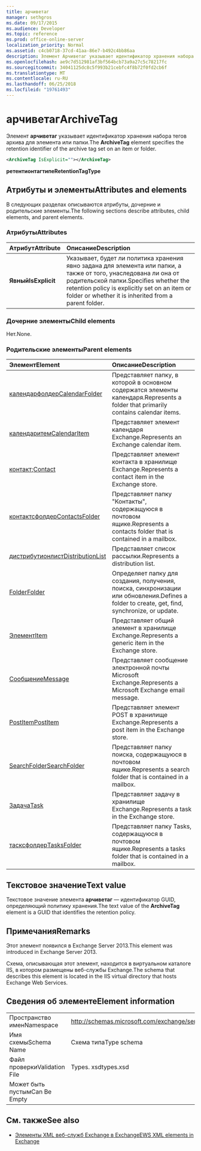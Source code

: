 ```yaml
---
title: арчиветаг
manager: sethgros
ms.date: 09/17/2015
ms.audience: Developer
ms.topic: reference
ms.prod: office-online-server
localization_priority: Normal
ms.assetid: c4cb0718-37cd-41aa-86e7-b492c4bb86aa
description: Элемент Арчиветаг указывает идентификатор хранения набора тегов архива для элемента или папки.
ms.openlocfilehash: ae9c7d512981af3bf564bcb73a9a27c5c78217fc
ms.sourcegitcommit: 34041125dc8c5f993b21cebfc4f8b72f0fd2cb6f
ms.translationtype: MT
ms.contentlocale: ru-RU
ms.lasthandoff: 06/25/2018
ms.locfileid: "19761493"
---
```

# <a name="archivetag"></a><span data-ttu-id="3211d-103">арчиветаг</span><span class="sxs-lookup"><span data-stu-id="3211d-103">ArchiveTag</span></span>

<span data-ttu-id="3211d-104">Элемент **арчиветаг** указывает идентификатор хранения набора тегов архива для элемента или папки.</span><span class="sxs-lookup"><span data-stu-id="3211d-104">The **ArchiveTag** element specifies the retention identifier of the archive tag set on an item or folder.</span></span> 
  
```XML
<ArchiveTag IsExplicit=""></ArchiveTag>
```

 <span data-ttu-id="3211d-105">**ретентионтагтипе**</span><span class="sxs-lookup"><span data-stu-id="3211d-105">**RetentionTagType**</span></span>
## <a name="attributes-and-elements"></a><span data-ttu-id="3211d-106">Атрибуты и элементы</span><span class="sxs-lookup"><span data-stu-id="3211d-106">Attributes and elements</span></span>

<span data-ttu-id="3211d-107">В следующих разделах описываются атрибуты, дочерние и родительские элементы.</span><span class="sxs-lookup"><span data-stu-id="3211d-107">The following sections describe attributes, child elements, and parent elements.</span></span>
  
### <a name="attributes"></a><span data-ttu-id="3211d-108">Атрибуты</span><span class="sxs-lookup"><span data-stu-id="3211d-108">Attributes</span></span>

|<span data-ttu-id="3211d-109">**Атрибут**</span><span class="sxs-lookup"><span data-stu-id="3211d-109">**Attribute**</span></span>|<span data-ttu-id="3211d-110">**Описание**</span><span class="sxs-lookup"><span data-stu-id="3211d-110">**Description**</span></span>|
|:-----|:-----|
|<span data-ttu-id="3211d-111">**Явный**</span><span class="sxs-lookup"><span data-stu-id="3211d-111">**IsExplicit**</span></span> <br/> |<span data-ttu-id="3211d-112">Указывает, будет ли политика хранения явно задана для элемента или папки, а также от того, унаследована ли она от родительской папки.</span><span class="sxs-lookup"><span data-stu-id="3211d-112">Specifies whether the retention policy is explicitly set on an item or folder or whether it is inherited from a parent folder.</span></span>  <br/> |
   
### <a name="child-elements"></a><span data-ttu-id="3211d-113">Дочерние элементы</span><span class="sxs-lookup"><span data-stu-id="3211d-113">Child elements</span></span>

<span data-ttu-id="3211d-114">Нет.</span><span class="sxs-lookup"><span data-stu-id="3211d-114">None.</span></span>
  
### <a name="parent-elements"></a><span data-ttu-id="3211d-115">Родительские элементы</span><span class="sxs-lookup"><span data-stu-id="3211d-115">Parent elements</span></span>

|<span data-ttu-id="3211d-116">**Элемент**</span><span class="sxs-lookup"><span data-stu-id="3211d-116">**Element**</span></span>|<span data-ttu-id="3211d-117">**Описание**</span><span class="sxs-lookup"><span data-stu-id="3211d-117">**Description**</span></span>|
|:-----|:-----|
|[<span data-ttu-id="3211d-118">календарфолдер</span><span class="sxs-lookup"><span data-stu-id="3211d-118">CalendarFolder</span></span>](calendarfolder.md) <br/> |<span data-ttu-id="3211d-119">Представляет папку, в которой в основном содержатся элементы календаря.</span><span class="sxs-lookup"><span data-stu-id="3211d-119">Represents a folder that primarily contains calendar items.</span></span>  <br/> |
|[<span data-ttu-id="3211d-120">календаритем</span><span class="sxs-lookup"><span data-stu-id="3211d-120">CalendarItem</span></span>](calendaritem.md) <br/> |<span data-ttu-id="3211d-121">Представляет элемент календаря Exchange.</span><span class="sxs-lookup"><span data-stu-id="3211d-121">Represents an Exchange calendar item.</span></span>  <br/> |
|<span data-ttu-id="3211d-122">[контакт](contact.md);</span><span class="sxs-lookup"><span data-stu-id="3211d-122">[Contact](contact.md)</span></span> <br/> |<span data-ttu-id="3211d-123">Представляет элемент контакта в хранилище Exchange.</span><span class="sxs-lookup"><span data-stu-id="3211d-123">Represents a contact item in the Exchange store.</span></span>  <br/> |
|[<span data-ttu-id="3211d-124">контактсфолдер</span><span class="sxs-lookup"><span data-stu-id="3211d-124">ContactsFolder</span></span>](contactsfolder.md) <br/> |<span data-ttu-id="3211d-125">Представляет папку "Контакты", содержащуюся в почтовом ящике.</span><span class="sxs-lookup"><span data-stu-id="3211d-125">Represents a contacts folder that is contained in a mailbox.</span></span>  <br/> |
|[<span data-ttu-id="3211d-126">дистрибутионлист</span><span class="sxs-lookup"><span data-stu-id="3211d-126">DistributionList</span></span>](distributionlist.md) <br/> |<span data-ttu-id="3211d-127">Представляет список рассылки.</span><span class="sxs-lookup"><span data-stu-id="3211d-127">Represents a distribution list.</span></span>  <br/> |
|[<span data-ttu-id="3211d-128">Folder</span><span class="sxs-lookup"><span data-stu-id="3211d-128">Folder</span></span>](folder.md) <br/> |<span data-ttu-id="3211d-129">Определяет папку для создания, получения, поиска, синхронизации или обновления.</span><span class="sxs-lookup"><span data-stu-id="3211d-129">Defines a folder to create, get, find, synchronize, or update.</span></span>  <br/> |
|[<span data-ttu-id="3211d-130">Элемент</span><span class="sxs-lookup"><span data-stu-id="3211d-130">Item</span></span>](item.md) <br/> |<span data-ttu-id="3211d-131">Представляет общий элемент в хранилище Exchange.</span><span class="sxs-lookup"><span data-stu-id="3211d-131">Represents a generic item in the Exchange store.</span></span>  <br/> |
|[<span data-ttu-id="3211d-132">Сообщение</span><span class="sxs-lookup"><span data-stu-id="3211d-132">Message</span></span>](message-ex15websvcsotherref.md) <br/> |<span data-ttu-id="3211d-133">Представляет сообщение электронной почты Microsoft Exchange.</span><span class="sxs-lookup"><span data-stu-id="3211d-133">Represents a Microsoft Exchange email message.</span></span>  <br/> |
|[<span data-ttu-id="3211d-134">PostItem</span><span class="sxs-lookup"><span data-stu-id="3211d-134">PostItem</span></span>](postitem.md) <br/> |<span data-ttu-id="3211d-135">Представляет элемент POST в хранилище Exchange.</span><span class="sxs-lookup"><span data-stu-id="3211d-135">Represents a post item in the Exchange store.</span></span>  <br/> |
|[<span data-ttu-id="3211d-136">SearchFolder</span><span class="sxs-lookup"><span data-stu-id="3211d-136">SearchFolder</span></span>](searchfolder.md) <br/> |<span data-ttu-id="3211d-137">Представляет папку поиска, содержащуюся в почтовом ящике.</span><span class="sxs-lookup"><span data-stu-id="3211d-137">Represents a search folder that is contained in a mailbox.</span></span>  <br/> |
|[<span data-ttu-id="3211d-138">Задача</span><span class="sxs-lookup"><span data-stu-id="3211d-138">Task</span></span>](task.md) <br/> |<span data-ttu-id="3211d-139">Представляет задачу в хранилище Exchange.</span><span class="sxs-lookup"><span data-stu-id="3211d-139">Represents a task in the Exchange store.</span></span>  <br/> |
|[<span data-ttu-id="3211d-140">тасксфолдер</span><span class="sxs-lookup"><span data-stu-id="3211d-140">TasksFolder</span></span>](tasksfolder.md) <br/> |<span data-ttu-id="3211d-141">Представляет папку Tasks, содержащуюся в почтовом ящике.</span><span class="sxs-lookup"><span data-stu-id="3211d-141">Represents a tasks folder that is contained in a mailbox.</span></span>  <br/> |
   
## <a name="text-value"></a><span data-ttu-id="3211d-142">Текстовое значение</span><span class="sxs-lookup"><span data-stu-id="3211d-142">Text value</span></span>

<span data-ttu-id="3211d-143">Текстовое значение элемента **арчиветаг** — идентификатор GUID, определяющий политику хранения.</span><span class="sxs-lookup"><span data-stu-id="3211d-143">The text value of the **ArchiveTag** element is a GUID that identifies the retention policy.</span></span> 
  
## <a name="remarks"></a><span data-ttu-id="3211d-144">Примечания</span><span class="sxs-lookup"><span data-stu-id="3211d-144">Remarks</span></span>

<span data-ttu-id="3211d-145">Этот элемент появился в Exchange Server 2013.</span><span class="sxs-lookup"><span data-stu-id="3211d-145">This element was introduced in Exchange Server 2013.</span></span>
  
<span data-ttu-id="3211d-146">Схема, описывающая этот элемент, находится в виртуальном каталоге IIS, в котором размещены веб-службы Exchange.</span><span class="sxs-lookup"><span data-stu-id="3211d-146">The schema that describes this element is located in the IIS virtual directory that hosts Exchange Web Services.</span></span>
  
## <a name="element-information"></a><span data-ttu-id="3211d-147">Сведения об элементе</span><span class="sxs-lookup"><span data-stu-id="3211d-147">Element information</span></span>

|||
|:-----|:-----|
|<span data-ttu-id="3211d-148">Пространство имен</span><span class="sxs-lookup"><span data-stu-id="3211d-148">Namespace</span></span>  <br/> |http://schemas.microsoft.com/exchange/services/2006/types  <br/> |
|<span data-ttu-id="3211d-149">Имя схемы</span><span class="sxs-lookup"><span data-stu-id="3211d-149">Schema Name</span></span>  <br/> |<span data-ttu-id="3211d-150">Схема типа</span><span class="sxs-lookup"><span data-stu-id="3211d-150">Type schema</span></span>  <br/> |
|<span data-ttu-id="3211d-151">Файл проверки</span><span class="sxs-lookup"><span data-stu-id="3211d-151">Validation File</span></span>  <br/> |<span data-ttu-id="3211d-152">Types. xsd</span><span class="sxs-lookup"><span data-stu-id="3211d-152">types.xsd</span></span>  <br/> |
|<span data-ttu-id="3211d-153">Может быть пустым</span><span class="sxs-lookup"><span data-stu-id="3211d-153">Can Be Empty</span></span>  <br/> ||
   
## <a name="see-also"></a><span data-ttu-id="3211d-154">См. также</span><span class="sxs-lookup"><span data-stu-id="3211d-154">See also</span></span>

- [<span data-ttu-id="3211d-155">Элементы XML веб-служб Exchange в Exchange</span><span class="sxs-lookup"><span data-stu-id="3211d-155">EWS XML elements in Exchange</span></span>](ews-xml-elements-in-exchange.md)

